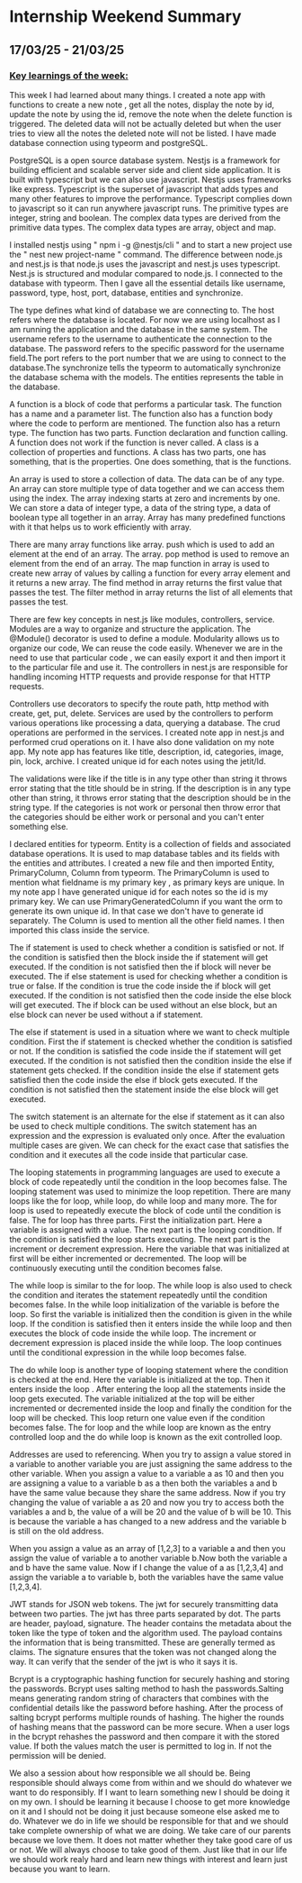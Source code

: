 # Internship Weekend Summary
## 17/03/25 - 21/03/25
### <ins> Key learnings of the week:</ins>
This week I had learned about many things. I created a note app with functions to create a new note , get all the notes, display the note by id, update the note by using the id, remove the note when the delete function is triggered. The deleted data will not be actually deleted but when the user tries to view all the notes the deleted note will not be listed. I have made database connection using typeorm and postgreSQL.

PostgreSQL is a open source database system. Nestjs is a framework for building efficient and scalable server side and client side application. It is built with typescript but we can also use javascript. Nestjs uses frameworks like express. Typescript is the superset of javascript that adds types and many other features to improve the performance. Typescript complies down to javascript so it can run anywhere javascript runs. The primitive types are integer, string and boolean. The complex data types are derived from the primitive data types. The complex data types are array, object and map.

I installed nestjs using " npm i -g @nestjs/cli " and to start a new project use the " nest new project-name " command. The difference between node.js and nest.js is that node.js uses the javascript and nest.js uses typescript. Nest.js is structured and modular compared to node.js. I connected to the database with typeorm. Then I gave all the essential details like username, password, type, host, port, database, entities and synchronize.

The type defines what kind of database we are connecting to. The host refers where the database is located. For now we are using localhost as I am running the application and the database in the same system. The username refers to the username to authenticate the connection to the database. The password refers to the specific password for the username field.The port refers to the port number that we are using to connect to the database.The synchronize tells the typeorm to automatically synchronize the database schema with the models. The entities represents the table in the database.

A function is a block of code that performs a particular task. The function has a name and a parameter list. The function also has a function body where the code to perform are mentioned. The function also has a return type. The function has two parts. Function declaration and function calling. A function does not work if the function is never called. A class is a collection of properties and functions. A class has two parts, one has something, that is the properties. One does something, that is the functions.

An array is used to store a collection of data. The data can be of any type. An array can store multiple type of data together and we can access them using the index. The array indexing starts at zero and increments by one. We can store a data of integer type, a data of the string type, a data of boolean type all together in an array. Array has many predefined functions with it that helps us to work efficiently with array.

There are many array functions like array. push which is used to add an element at the end of an array. The array. pop method is used to remove an element from the end of an array. The map function in array is used to create new array of values by calling a function for every array element and it returns a new array. The find method in array returns the first value that passes the test. The filter method in array returns the list of all elements that passes the test.

There are few key concepts in nest.js like modules, controllers, service. Modules are a way to organize and structure the application. The @Module() decorator is used to define a module. Modularity allows us to organize our code, We can reuse the code easily. Whenever we are in the need to use that particular code , we can easily export it and then import it to the particular file and use it. The controllers in nest.js are responsible for handling incoming HTTP requests and provide response for that HTTP requests.

Controllers use decorators to specify the route path, http method with create, get, put, delete. Services are used by the controllers to perform various operations like processing a data, querying a database. The crud operations are performed in the services. I created note app in nest.js and performed crud operations on it. I have also done validation on my note app. My note app has features like title, description, id, categories, image, pin, lock, archive. I created unique id for each notes using the jetit/Id. 

The validations were like if the title is in any type other than string it throws error stating that the title should be in string. If the description is in any type other than string, it throws error stating that the description should be in the string type. If the categories is not work or personal then throw error that the categories should be either work or personal and you can't enter something else.

I declared entities for typeorm. Entity is a collection of fields and associated database operations. It is used to map database tables and its fields with the entities and attributes. I created a new file and then imported Entity, PrimaryColumn, Column from typeorm. The PrimaryColumn is used to mention what fieldname is my primary key , as primary keys are unique. In my note app I have generated unique id for each notes so the id is my primary key. We can use PrimaryGeneratedColumn if you want the orm to generate its own unique id. In that case we don't have to generate id separately. The Column is used to mention all the other field names. I then imported this class inside the service.

The if statement is used to check whether a condition is satisfied or not. If the condition is satisfied then the block inside the if statement will get executed. If the condition is not satisfied then the if block will never be executed. The if else statement is used for checking whether a condition is true or false. If the condition is true the code inside the if block will get executed. If the condition is not satisfied then the code inside the else block will get executed. The if block can be used without an else block, but an else block can never be used without a if statement.

The else if statement is used in a situation where we want to check multiple condition. First the if statement is checked whether the condition is satisfied or not. If the condition is satisfied the code inside the if statement will get executed. If the condition is not satisfied then the condition inside the else if statement gets checked. If the condition inside the else if statement gets satisfied then the code inside the else if block gets executed. If the condition is not satisfied then the statement inside the else block will get executed.

The switch statement is an alternate for the else if statement as it can also be used to check multiple conditions. The switch statement has an expression and the expression is evaluated only once. After the evaluation multiple cases are given. We can check for the exact case that satisfies the condition and it executes all the code inside that particular case. 

The looping statements in programming languages are used to execute a block of code repeatedly until the condition in the loop becomes false. The looping statement was used to minimize the loop repetition. There are many loops like the for loop, while loop, do while loop and many more. The for loop is used to repeatedly execute the block of code until the condition is false. The for loop has three parts. First the initialization part. Here a variable is assigned with a value. The next part is the looping condition. If the condition is satisfied the loop starts executing. The next part is the increment or decrement expression. Here the variable that was initialized at first will be either incremented or decremented. The loop will be continuously executing until the condition becomes false.

The while loop is similar to the for loop. The while loop is also used to check the condition and iterates the statement repeatedly until the condition becomes false. In the while loop initialization of the variable is before the loop. So first the variable is initialized then the condition is given in the while loop. If the condition is satisfied then it enters inside the while loop and then executes the block of code inside the while loop. The increment or decrement expression is placed inside the while loop. The loop continues until the conditional expression in the while loop becomes false.

The do while loop is another type of looping statement where the condition is checked at the end. Here the variable is initialized at the top. Then it enters inside the loop . After entering the loop all the statements inside the loop gets executed. The variable initialized at the top will be either incremented or decremented inside the loop and finally the condition for the loop will be checked. This loop return one value even if the condition becomes false. The for loop and the while loop are known as the entry controlled loop and the do while loop is known as the exit controlled loop.

Addresses are used to referencing. When you try to assign a value stored in a variable to another variable you are just assigning the same address to the other variable. When you assign a value to a variable a as 10 and then you are assigning a value to a variable b as a then both the variables a and b have the same value because they share the same address. Now if you try changing the value of variable a as 20 and now you try to access both the variables a and b, the value of a will be 20 and the value of b will be 10. This is because the variable a has changed to a new address and the variable b is still on the old address. 

When you assign a value as an array of [1,2,3] to a variable a and then you assign the value of variable a to another variable b.Now both the variable a and b have the same value. Now if I change the value of a as [1,2,3,4] and assign the variable a to variable b, both the variables have the same value [1,2,3,4].

JWT stands for JSON web tokens. The jwt for securely transmitting data between two parties. The jwt has three parts separated by dot. The parts are header, payload, signature. The header contains the metadata about the token like the type of token and the algorithm used. The payload contains the information that is being transmitted. These are generally termed as claims. The signature ensures that the token was not changed along the way. It can verify that the sender of the jwt is who it says it is.

Bcrypt is a cryptographic hashing function for securely hashing and storing the passwords. Bcrypt uses salting method to hash the passwords.Salting means generating random string of characters that combines with the confidential details like the password before hashing. After the process of salting bcrypt performs multiple rounds of hashing. The higher the rounds of hashing means that the password can be more secure. When a user logs in the bcrypt rehashes the password and then compare it with the stored value. If both the values match the user is permitted to log in. If not the permission will be denied.

We also a session about how responsible we all should be. Being responsible should always come from within and we should do whatever we want to do responsibly. If I want to learn something new I should be doing it on my own. I should be learning it because I choose to get more knowledge on it and I should not be doing it just because someone else asked me to do. Whatever we do in life we should be responsible for that and we should take complete ownership of what we are doing. We take care of our parents because we love them. It does not matter whether they take good care of us or not. We will always choose to take good of them. Just like that in our life we should work realy hard and learn new things with interest and learn just because you want to learn.